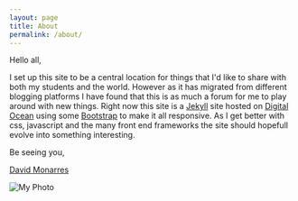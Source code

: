 ```yaml
---
layout: page
title: About
permalink: /about/
---
```




Hello all,

I set up this site to be a central location for things that I'd like to share with both my students and the world. However as it has migrated from different blogging platforms I have found that this is as much a forum for me to play around with new things. Right now this site is a [Jekyll](https://jekyllrb.com/) site hosted on [Digital Ocean](https://www.digitalocean.com/) using some [Bootstrap](http://getbootstrap.com) to make it all responsive. As I get better with css, javascript and the many front end frameworks the site should hopefull evolve into something interesting. 

Be seeing you,

[David Monarres](mailto:david@monarr.es)

![My Photo](http://www.gravatar.com/avatar/2e7fa8883f667c8573e6c02606a4b1fe "Good ole' me")